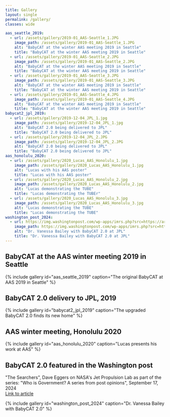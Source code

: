 ```yaml
---
title: Gallery
layout: single
permalink: /gallery/
classes: wide

aas_seattle_2019:
  - url: /assets/gallery/2019-01_AAS-Seattle_1.JPG
    image_path: /assets/gallery/2019-01_AAS-Seattle_1.JPG
    alt: "BabyCAT at the winter AAS meeting 2019 in Seattle"
    title: "BabyCAT at the winter AAS meeting 2019 in Seattle"
  - url: /assets/gallery/2019-01_AAS-Seattle_2.JPG
    image_path: /assets/gallery/2019-01_AAS-Seattle_2.JPG
    alt: "BabyCAT at the winter AAS meeting 2019 in Seattle"
    title: "BabyCAT at the winter AAS meeting 2019 in Seattle"
  - url: /assets/gallery/2019-01_AAS-Seattle_3.JPG
    image_path: /assets/gallery/2019-01_AAS-Seattle_3.JPG
    alt: "BabyCAT at the winter AAS meeting 2019 in Seattle"
    title: "BabyCAT at the winter AAS meeting 2019 in Seattle"
  - url: /assets/gallery/2019-01_AAS-Seattle_4.JPG
    image_path: /assets/gallery/2019-01_AAS-Seattle_4.JPG
    alt: "BabyCAT at the winter AAS meeting 2019 in Seattle"
    title: "BabyCAT at the winter AAS meeting 2019 in Seattle"
babycat2_jpl_2019:
  - url: /assets/gallery/2019-12-04_JPL_1.jpg
    image_path: /assets/gallery/2019-12-04_JPL_1.jpg
    alt: "BabyCAT 2.0 being delivered to JPL"
    title: "BabyCAT 2.0 being delivered to JPL"
  - url: /assets/gallery/2019-12-04_JPL_2.JPG
    image_path: /assets/gallery/2019-12-04_JPL_2.JPG
    alt: "BabyCAT 2.0 being delivered to JPL"
    title: "BabyCAT 2.0 being delivered to JPL"
aas_honolulu_2020:
  - url: /assets/gallery/2020_Lucas_AAS_Honolulu_1.jpg
    image_path: /assets/gallery/2020_Lucas_AAS_Honolulu_1.jpg
    alt: "Lucas with his AAS poster"
    title: "Lucas with his AAS poster"
  - url: /assets/gallery/2020_Lucas_AAS_Honolulu_2.jpg
    image_path: /assets/gallery/2020_Lucas_AAS_Honolulu_2.jpg
    alt: "Lucas demonstrating the TUBE"
    title: "Lucas demonstrating the TUBEr"
  - url: /assets/gallery/2020_Lucas_AAS_Honolulu_3.jpg
    image_path: /assets/gallery/2020_Lucas_AAS_Honolulu_3.jpg
    alt: "Lucas demonstrating the TUBE"
    title: "Lucas demonstrating the TUBE"
washington_post_2024:
  - url: https://img.washingtonpost.com/wp-apps/imrs.php?src=https://arc-anglerfish-washpost-prod-washpost.s3.amazonaws.com/public/DTNRX5YS6AE2SEU3PWMA7LPCSI.JPG&high_res=true&w=2048
    image_path: https://img.washingtonpost.com/wp-apps/imrs.php?src=https://arc-anglerfish-washpost-prod-washpost.s3.amazonaws.com/public/DTNRX5YS6AE2SEU3PWMA7LPCSI.JPG&high_res=true&w=2048
    alt: "Dr. Vanessa Bailey with BabyCAT 2.0 at JPL"
    title: "Dr. Vanessa Bailey with BabyCAT 2.0 at JPL"
---
```

## BabyCAT at the AAS winter meeting 2019 in Seattle

{% include gallery id="aas_seattle_2019" caption="The original BabyCAT at AAS 2019 in Seattle" %}

## BabyCAT 2.0 delivery to JPL, 2019

{% include gallery id="babycat2_jpl_2019" caption="The upgraded BabyCAT 2.0 finds its new home" %}

## AAS winter meeting, Honolulu 2020

{% include gallery id="aas_honolulu_2020" caption="Lucas presents his work at AAS" %}

## BabyCAT 2.0 featured in the Washington post

"The Searchers", Dave Eggers on NASA's Jet Propulsion Lab as part of the series: "Who is Government? A series from post opinions", September 17, 2024  
[Link to article](https://www.washingtonpost.com/opinions/interactive/2024/dave-eggers-jet-propulsion-labo[…]yJ9.8yJ63U47Ml9Dgj5Rh_hv15OtmR-D6MeAEsN59PoIK7Q&itid=gfta)

{% include gallery id="washington_post_2024" caption="Dr. Vanessa Bailey with BabyCAT 2.0" %}
